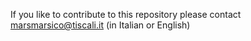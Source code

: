 If you like to contribute to this repository please contact marsmarsico@tiscali.it (in Italian or English)
